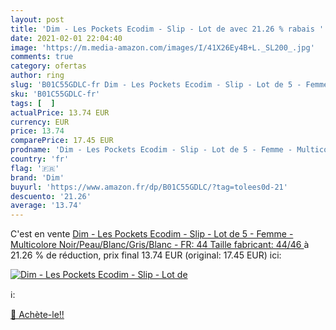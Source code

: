 ```yaml
---
layout: post
title: 'Dim - Les Pockets Ecodim - Slip - Lot de avec 21.26 % rabais '
date: 2021-02-01 22:04:40
image: 'https://m.media-amazon.com/images/I/41X26Ey4B+L._SL200_.jpg'
comments: true
category: ofertas
author: ring
slug: 'B01C55GDLC-fr Dim - Les Pockets Ecodim - Slip - Lot de 5 - Femme -...'
sku: 'B01C55GDLC-fr'
tags: [  ]
actualPrice: 13.74 EUR
currency: EUR
price: 13.74
comparePrice: 17.45 EUR
prodname: 'Dim - Les Pockets Ecodim - Slip - Lot de 5 - Femme - Multicolore  Noir/Peau/Blanc/Gris/Blanc  - FR: 44  Taille fabricant: 44/46 '
country: 'fr'
flag: '🇫🇷'
brand: 'Dim'
buyurl: 'https://www.amazon.fr/dp/B01C55GDLC/?tag=tolees0d-21'
descuento: '21.26'
average: '13.74'
---
```


C'est en vente [Dim - Les Pockets Ecodim - Slip - Lot de 5 - Femme - Multicolore  Noir/Peau/Blanc/Gris/Blanc  - FR: 44  Taille fabricant: 44/46 ](https://www.amazon.fr/dp/B01C55GDLC/?tag=tolees0d-21)  à  21.26 % de réduction, prix final  13.74 EUR (original: 17.45 EUR) ici:

[![Dim - Les Pockets Ecodim - Slip - Lot de](https://m.media-amazon.com/images/I/41X26Ey4B+L._SL200_.jpg)](https://www.amazon.fr/dp/B01C55GDLC/?tag=tolees0d-21)

ℹ️:


[🛒 Achète-le!!](https://www.amazon.fr/dp/B01C55GDLC/?tag=tolees0d-21)
